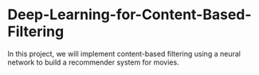 # Deep-Learning-for-Content-Based-Filtering
In this project, we will implement content-based filtering using a neural network to build a recommender system for movies. 
